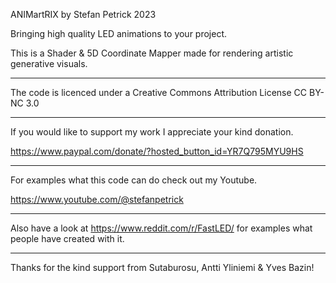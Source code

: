 ANIMartRIX by Stefan Petrick 2023

Bringing high quality LED animations to your project.

This is a Shader & 5D Coordinate Mapper made for rendering artistic generative visuals.                                                      

-------------------------------------------------------------------------------------------

The code is licenced under a Creative Commons Attribution License CC BY-NC 3.0

-------------------------------------------------------------------------------------------

If you would like to support my work I appreciate your kind donation. 

https://www.paypal.com/donate/?hosted_button_id=YR7Q795MYU9HS

--------------------------------------------------------------------------------------------

For examples what this code can do check out my Youtube.

https://www.youtube.com/@stefanpetrick

--------------------------------------------------------------------------------------------

Also have a look at https://www.reddit.com/r/FastLED/ for examples what people have created with it.

--------------------------------------------------------------------------------------------

Thanks for the kind support from Sutaburosu, Antti Yliniemi & Yves Bazin!





